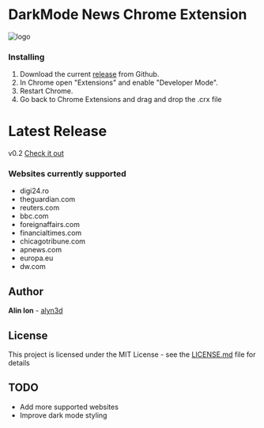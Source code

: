 # DarkMode News Chrome Extension
![logo](https://repository-images.githubusercontent.com/356982666/c9b4d280-9b28-11eb-8430-ebb3d0e11f63)

### Installing

1. Download the current [release](https://github.com/alyn3d/darkmode-news/releases) from Github.
2. In Chrome open "Extensions" and enable "Developer Mode".
3. Restart Chrome.
4. Go back to Chrome Extensions and drag and drop the .crx file

# Latest Release

v0.2
[Check it out](https://github.com/alyn3d/darkmode-news/releases)

### Websites currently supported

- digi24.ro
- theguardian.com
- reuters.com
- bbc.com
- foreignaffairs.com
- financialtimes.com
- chicagotribune.com
- apnews.com
- europa.eu
- dw.com

## Author
**Alin Ion** - [alyn3d](https://github.com/alyn3d)

## License

This project is licensed under the MIT License - see the [LICENSE.md](LICENSE.md) file for details

## TODO

* Add more supported websites 
* Improve dark mode styling
